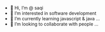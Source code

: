 - 👋 Hi, I’m @ saqi
- 👀 I’m interested in software development 
- 🌱 I’m currently learning javascript & java ...
- 💞️ I’m looking to collaborate with people ...

<!---
Saqlain185/Saqlain185 is a ✨ special ✨ repository because its `README.md` (this file) appears on your GitHub profile.
You can click the Preview link to take a look at your changes.
--->
